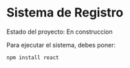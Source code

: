 <h1> Sistema de Registro</h1>

Estado del proyecto: En construccion

Para ejecutar el sistema, debes poner: 

`npm install react`
